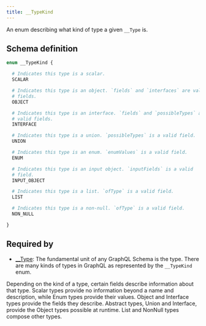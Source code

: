 ```yaml
---
title: __TypeKind
---
```


An enum describing what kind of type a given `__Type` is.

## Schema definition
```graphql
enum __TypeKind {

  # Indicates this type is a scalar.
  SCALAR

  # Indicates this type is an object. `fields` and `interfaces` are valid
  # fields.
  OBJECT

  # Indicates this type is an interface. `fields` and `possibleTypes` are
  # valid fields.
  INTERFACE

  # Indicates this type is a union. `possibleTypes` is a valid field.
  UNION

  # Indicates this type is an enum. `enumValues` is a valid field.
  ENUM

  # Indicates this type is an input object. `inputFields` is a valid
  # field.
  INPUT_OBJECT

  # Indicates this type is a list. `ofType` is a valid field.
  LIST

  # Indicates this type is a non-null. `ofType` is a valid field.
  NON_NULL

}
```

## Required by
* [__Type](graphql/schema/__type.md): The fundamental unit of any GraphQL Schema is the type. There are many kinds of types in GraphQL as represented by the `__TypeKind` enum.

Depending on the kind of a type, certain fields describe information about that type. Scalar types provide no information beyond a name and description, while Enum types provide their values. Object and Interface types provide the fields they describe. Abstract types, Union and Interface, provide the Object types possible at runtime. List and NonNull types compose other types.
